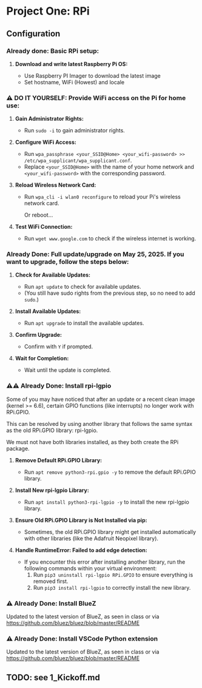 # Project One: RPi

## Configuration

### Already done: Basic RPi setup:

1. **Download and write latest Raspberry Pi OS:**

   - Use Raspberry PI Imager to download the latest image
   - Set hostname, WiFi (Howest) and locale

### ⚠️ DO IT YOURSELF: Provide WiFi access on the Pi for home use:

1. **Gain Administrator Rights:**

   - Run `sudo -i` to gain administrator rights.

2. **Configure WiFi Access:**

   - Run `wpa_passphrase <your_SSID@Home> <your_wifi-password> >> /etc/wpa_supplicant/wpa_supplicant.conf`.
   - Replace `<your_SSID@Home>` with the name of your home network and `<your_wifi-password>` with the corresponding password.

3. **Reload Wireless Network Card:**

   - Run `wpa_cli -i wlan0 reconfigure` to reload your Pi's wireless network card.

     Or reboot...

4. **Test WiFi Connection:**
   - Run `wget www.google.com` to check if the wireless internet is working.

### Already Done: Full update/upgrade on May 25, 2025. If you want to upgrade, follow the steps below:

1. **Check for Available Updates:**

   - Run `apt update` to check for available updates.
   - (You still have sudo rights from the previous step, so no need to add `sudo`.)

2. **Install Available Updates:**

   - Run `apt upgrade` to install the available updates.

3. **Confirm Upgrade:**

   - Confirm with `Y` if prompted.

4. **Wait for Completion:**
   - Wait until the update is completed.

### ⚠️⚠️ Already Done: Install rpi-lgpio

Some of you may have noticed that after an update or a recent clean image (kernel >= 6.6), certain GPIO functions (like interrupts) no longer work with RPi.GPIO.

This can be resolved by using another library that follows the same syntax as the old RPi.GPIO library: rpi-lgpio.

We must not have both libraries installed, as they both create the RPi package.

1. **Remove Default RPi.GPIO Library:**

   - Run `apt remove python3-rpi.gpio -y` to remove the default RPi.GPIO library.

2. **Install New rpi-lgpio Library:**

   - Run `apt install python3-rpi-lgpio -y` to install the new rpi-lgpio library.

3. **Ensure Old RPi.GPIO Library is Not Installed via pip:**

   - Sometimes, the old RPi.GPIO library might get installed automatically with other libraries (like the Adafruit Neopixel library).

4. **Handle RuntimeError: Failed to add edge detection:**
   - If you encounter this error after installing another library, run the following commands within your virtual environment:
     1. Run `pip3 uninstall rpi-lgpio RPi.GPIO` to ensure everything is removed first.
     2. Run `pip3 install rpi-lgpio` to correctly install the new library.

### ⚠️ Already Done: Install BlueZ

Updated to the latest version of BlueZ, as seen in class or via https://github.com/bluez/bluez/blob/master/README

### ⚠️ Already Done: Install VSCode Python extension

Updated to the latest version of BlueZ, as seen in class or via https://github.com/bluez/bluez/blob/master/README

## TODO: see 1_Kickoff.md
